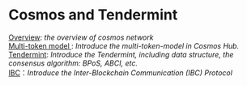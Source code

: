 # Cosmos and Tendermint
[Overview](./notes/Overview.md): *the overview of cosmos network*  
[Multi-token model ](./notes/mutli-token%20model.md): *Introduce the multi-token-model in Cosmos Hub.*  
[Tendermint](./notes/Tendermint.md): *Introduce the Tendermint, including data structure, the consensus algorithm: BPoS, ABCI, etc.*  
[IBC](./notes/IBC.md)：*Introduce the Inter-Blockchain Communication (IBC) Protocol*
 

